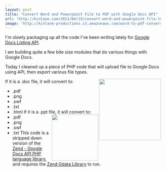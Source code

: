 ```yaml
---
layout: post
title: "Convert Word and Powerpoint File to PDF with Google Docs API"
url: 'http://kinlane.com/2011/04/15/convert-word-and-powerpoint-file-to-pdf-with-google-docs-api/'
image: 'http://kinlane-productions.s3.amazonaws.com/word-to-pdf-conversion.gif'
---
```


I'm slowly packaging up all the code I've been writing lately for [Google Docs Listing API][1].

I am building quite a few bite size modules that do various things with Google Docs.

Today I cleaned up a piece of PHP code that will upload file to Google Docs using API, then export various file types.

If it is a .doc file, it will convert to:<img src="http://kinlane-productions.s3.amazonaws.com/word-to-pdf-conversion.gif" alt="" width="200" align="right" />

  * .pdf
  * .png
  * .swf
  * .txt
  * .html
If it is a .ppt file, it will convert to:<img src="http://kinlane-productions.s3.amazonaws.com/powerpoint-to-pdf.png" alt="" width="150" align="right" />
  * .pdf
  * .png
  * .swf
  * .txt
This code is a stripped down version of the [Zend - Google Docs API PHP language library][2], and requires the [Zend Gdata Library][3] to run.

   [1]: http://code.google.com/apis/documents/ (Google Docs Listing API)
   [2]: http://code.google.com/apis/documents/docs/1.0/developers_guide_php.html (Zend - Google Docs API PHP Language Library)
   [3]: http://framework.zend.com/manual/en/zend.gdata.docs.html (Zend GData Library)
